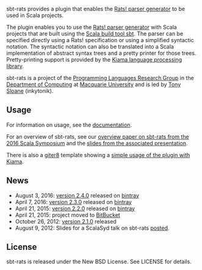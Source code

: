 sbt-rats provides a plugin that enables the [Rats! parser generator](https://cs.nyu.edu/rgrimm/xtc/rats.html) to be used in Scala projects.

The plugin enables you to use the [Rats! parser generator](https://cs.nyu.edu/rgrimm/xtc/rats.html) with Scala projects that are built using the [Scala build tool sbt](https://www.scala-sbt.org). The parser can be specified directly using a Rats! specification or using a simplified syntactic notation. The syntactic notation can also be translated into a Scala implementation of abstract syntax trees and a pretty printer for those trees. Pretty-printing support is provided by the [Kiama language processing library](https://kiama.googlecode.com).

sbt-rats is a project of the [Programming Languages Research Group](https://wiki.mq.edu.au/display/plrg/Welcome) in the [Department of Computing](http://www.comp.mq.edu.au/) at [Macquarie University](http://www.mq.edu.au) and is led by [Tony Sloane](https://bitbucket.org/inkytonik) (inkytonik).

## Usage

For information on usage, see the [documentation](https://bitbucket.org/inkytonik/sbt-rats/src/master/wiki/usage.md).

For an overview of sbt-rats, see our [overview paper on sbt-rats from the 2016 Scala Symposium](https://dl.acm.org/authorize?N27522) and the [slides from the associated presentation](https://speakerdeck.com/inkytonik/the-sbt-rats-parser-generator-plugin-for-scala).

There is also a [giter8](http://github.com/n8han/giter8#readme) template showing a [simple usage of the plugin with Kiama](https://github.com/inkytonik/kiama-rats.g8).

## News

* August 3, 2016: [version 2.4.0](https://bitbucket.org/inkytonik/sbt-rats/src/master/notes/2.4.0.markdown) released on [bintray](https://bintray.com/inkytonik/sbt-plugins/sbt-rats/view)
* April 7, 2016: [version 2.3.0](https://bitbucket.org/inkytonik/sbt-rats/src/master/notes/2.3.0.markdown) released on [bintray](https://bintray.com/inkytonik/sbt-plugins/sbt-rats/view)
* April 21, 2015: [version 2.2.0](https://bitbucket.org/inkytonik/sbt-rats/src/master/notes/2.2.0.markdown) released on [bintray](https://bintray.com/inkytonik/sbt-plugins/sbt-rats/view)
* April 21, 2015: project moved to [BitBucket](https://bitbucket.org/inkytonik/sbt-rats)
* October 26, 2012: [version 2.1.0](https://bitbucket.org/inkytonik/sbt-rats/src/master/notes/2.1.0.markdown) released
* August 9, 2012: Slides for a ScalaSyd talk on sbt-rats [posted](https://speakerdeck.com/inkytonik/sbt-rats-packrat-parser-generation-for-scala).

## License

sbt-rats is released under the New BSD License.  See LICENSE for details.
